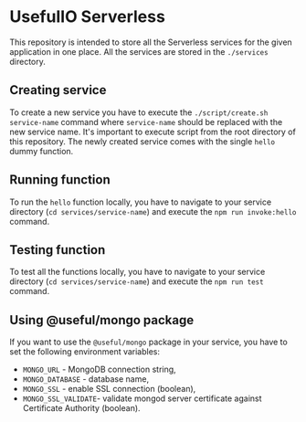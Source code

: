 # UsefulIO Serverless

This repository is intended to store all the Serverless services for the given application in one place. All the services are stored in the `./services` directory.

## Creating service

To create a new service you have to execute the `./script/create.sh service-name` command where `service-name` should be replaced with the new service name. It's important to execute script from the root directory of this repository. The newly created service comes with the single `hello` dummy function.

## Running function

To run the `hello` function locally, you have to navigate to your service directory (`cd services/service-name`) and execute the `npm run invoke:hello` command.

## Testing function

To test all the functions locally, you have to navigate to your service directory (`cd services/service-name`) and execute the `npm run test` command.

## Using @useful/mongo package

If you want to use the `@useful/mongo` package in your service, you have to set the following environment variables:

- `MONGO_URL` - MongoDB connection string,
- `MONGO_DATABASE` - database name,
- `MONGO_SSL` - enable SSL connection (boolean),
- `MONGO_SSL_VALIDATE`- validate mongod server certificate against Certificate Authority (boolean).
